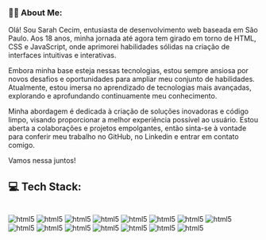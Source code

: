 
### 🙋‍♀️ About Me:
Olá! Sou Sarah Cecim, entusiasta de desenvolvimento web baseada em São Paulo. Aos 18 anos, minha jornada até agora tem girado em torno de HTML, CSS e JavaScript, onde aprimorei habilidades sólidas na criação de interfaces intuitivas e interativas.

Embora minha base esteja nessas tecnologias, estou sempre ansiosa por novos desafios e oportunidades para ampliar meu conjunto de habilidades. Atualmente, estou imersa no aprendizado de tecnologias mais avançadas, explorando e aprofundando continuamente meu conhecimento.

Minha abordagem é dedicada à criação de soluções inovadoras e código limpo, visando proporcionar a melhor experiência possível ao usuário. Estou aberta a colaborações e projetos empolgantes, então sinta-se à vontade para conferir meu trabalho no GitHub, no Linkedin e entrar em contato comigo.

Vamos nessa juntos!
## 💻 Tech Stack:

<div style="display: inline_block"><br/>
<img align= "center" alt="html5" src="https://img.shields.io/badge/HTML5-E34F26?style=for-the-badge&logo=html5&logoColor=white">
<img align= "center" alt="html5" src="https://img.shields.io/badge/CSS3-1572B6?style=for-the-badge&logo=css3&logoColor=white">
<img align= "center" alt="html5" src="https://img.shields.io/badge/JavaScript-323330?style=for-the-badge&logo=javascript&logoColor=F7DF1E">
<img align= "center" alt="html5" src="https://img.shields.io/badge/Linux-FCC624?style=for-the-badge&logo=linux&logoColor=black">
<img align= "center" alt="html5" src="https://img.shields.io/badge/Windows-0078D6?style=for-the-badge&logo=windows&logoColor=white">
<img align= "center" alt="html5" src="https://img.shields.io/badge/Vercel-000000?style=for-the-badge&logo=vercel&logoColor=white"> 
<img align= "center" alt="html5" src="https://img.shields.io/badge/Figma-F24E1E?style=for-the-badge&logo=figma&logoColor=white">
<img align= "center" alt="html5" src="https://img.shields.io/badge/Trello-0052CC?style=for-the-badge&logo=trello&logoColor=white">
<img align= "center" alt="html5" src="https://img.shields.io/badge/Microsoft_Excel-217346?style=for-the-badge&logo=microsoft-excel&logoColor=white">
<img align= "center" alt="html5" src="https://img.shields.io/badge/Microsoft_Office-D83B01?style=for-the-badge&logo=microsoft-office&logoColor=white">
<img align= "center" alt="html5" src="https://img.shields.io/badge/replit-667881?style=for-the-badge&logo=replit&logoColor=white">
<img align= "center" alt="html5" src="https://img.shields.io/badge/Adobe%20Illustrator-FF9A00?style=for-the-badge&logo=adobe%20illustrator&logoColor=white">
<img align= "center" alt="html5" src="https://img.shields.io/badge/Adobe%20Photoshop-31A8FF?style=for-the-badge&logo=Adobe%20Photoshop&logoColor=black">
<img align= "center" alt="html5" src="https://img.shields.io/badge/java-%23ED8B00.svg?style=for-the-badge&logo=openjdk&logoColor=white">
<img align= "center" alt="html5" src="https://img.shields.io/badge/java-%23ED8B00.svg?style=for-the-badge&logo=openjdk&logoColor=white">

</div>







#### 
